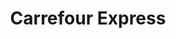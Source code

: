 ---
title: "Carrefour Express"
url: /ciudad-autonoma-de-buenos-aires/carrefour-express-suipacha/
shop: Lebensmittel
---
